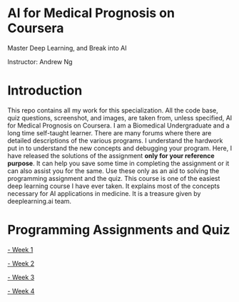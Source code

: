 # AI for Medical Prognosis on Coursera

Master Deep Learning, and Break into AI

Instructor: Andrew Ng

# Introduction
This repo contains all my work for this specialization. All the code base, quiz questions, screenshot, and images, are taken from, unless specified, AI for Medical Prognosis on Coursera. I am a Biomedical Undergraduate and a long time self-taught learner. There are many forums where there are detailed descriptions of the various programs. I understand the hardwork put in to understand the new concepts and debugging your program. Here, I have released the solutions of the assignment **only for your reference purpose**. It can help you save some time in completing the assignment or it can also assist you for the same. Use these only as an aid to solving the programming assignment and the quiz. This course is one of the easiest deep learning course I have ever taken. It explains most of the concepts necessary for AI applications in medicine. It is a treasure given by deeplearning.ai team.

# Programming Assignments and Quiz
[- Week 1 ](https://github.com/mk-gurucharan/AI-for-Medical-Prognosis/tree/master/Week%201)

[- Week 2 ](https://github.com/mk-gurucharan/AI-for-Medical-Prognosis/tree/master/Week%202)

[- Week 3 ](https://github.com/mk-gurucharan/AI-for-Medical-Prognosis/tree/master/Week%203)

[- Week 4 ](https://github.com/mk-gurucharan/AI-for-Medical-Prognosis/tree/master/Week%204)
